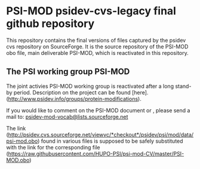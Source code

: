 # PSI-MOD psidev-cvs-legacy final github repository
This repository contains the final versions of files captured by the psidev cvs repository on SourceForge. It is the source repository of the PSI-MOD obo file, main deliverable PSI-MOD, which is reactivated in this repository.

## The PSI working group PSI-MOD  
The joint activies PSI-MOD working group is reactivated after a long stand-by period. Description on the project can be found [here].(http://www.psidev.info/groups/protein-modifications).

If you would like to comment on the PSI-MOD document or , please send a mail to: psidev-mod-vocab@lists.sourceforge.net

The link (http://psidev.cvs.sourceforge.net/viewvc/*checkout*/psidev/psi/mod/data/psi-mod.obo) found in various files is supposed to be safely substituted with the link for the corresponding file (https://raw.githubusercontent.com/HUPO-PSI/psi-mod-CV/master/PSI-MOD.obo)

